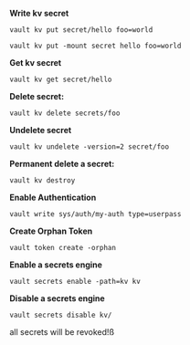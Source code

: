 **Write kv secret**

`vault kv put secret/hello foo=world`

`vault kv put -mount secret hello foo=world`

**Get kv secret**

`vault kv get secret/hello`

**Delete secret:**

`vault kv delete secrets/foo`

**Undelete secret**

`vault kv undelete -version=2 secret/foo`

**Permanent delete a secret:** 

`vault kv destroy`

**Enable Authentication**

`vault write sys/auth/my-auth type=userpass`

**Create Orphan Token**

`vault token create -orphan`

**Enable a secrets engine**

`vault secrets enable -path=kv kv`

**Disable a secrets engine**

`vault secrets disable kv/`

all secrets will be revoked!ß